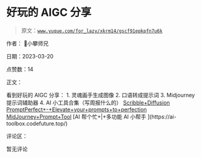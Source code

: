 # 好玩的 AIGC 分享

> 原文：[`www.yuque.com/for_lazy/xkrm14/gscf91epkpfn7u6k`](https://www.yuque.com/for_lazy/xkrm14/gscf91epkpfn7u6k)

作者： 📌小攀师兄

日期：2023-03-20

点赞数：14

正文：

看到好玩的 AIGC 分享： 1\. 灵魂画手生成图像 2\. 口语转成提示词 3\. Midjourney 提示词辅助器 4\. AI 小工具合集（写周报什么的） [Scribble+Diffusion](https://scribblediffusion.com) [PromptPerfect+-+Elevate+your+prompts+to+perfection](https://promptperfect.jinaai.cn) [MidJourney+Prompt+Tool](https://prompt.noonshot.com/midjourney) [AI 帮个忙+|+多功能 AI 小帮手 ](https://ai- toolbox.codefuture.top/)

评论区：

暂无评论

